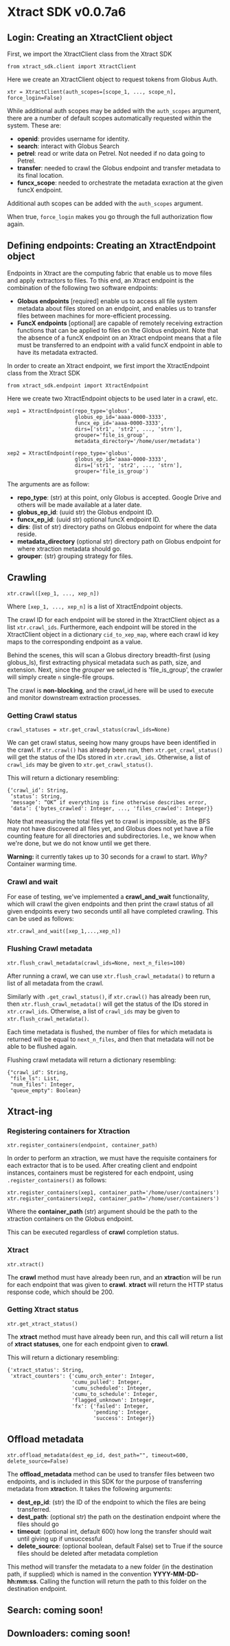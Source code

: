 # Xtract SDK v0.0.7a6

## Login: Creating an XtractClient object

First, we import the XtractClient class from the Xtract SDK

`from xtract_sdk.client import XtractClient`

Here we create an XtractClient object to request tokens from Globus Auth.

`xtr = XtractClient(auth_scopes=[scope_1, ..., scope_n], force_login=False)`

While additional auth scopes may be added with the `auth_scopes` argument, there are a number of 
default scopes automatically requested within the system. These are: 

* **openid**: provides username for identity.
* **search**: interact with Globus Search
* **petrel**: read or write data on Petrel. Not needed if no data going to Petrel.
* **transfer**: needed to crawl the Globus endpoint and transfer metadata to its final location.
* **funcx_scope**: needed to orchestrate the metadata exraction at the given funcX endpoint.

Additional auth scopes can be added with the `auth_scopes` argument.

When true, `force_login` makes you go through the full authorization flow again.

## Defining endpoints: Creating an XtractEndpoint object
Endpoints in Xtract are the computing fabric that enable us to move files and apply extractors to files. To this end, 
an Xtract endpoint is the combination of the following two software endpoints: 
* **Globus endpoints** [required] enable us to access all file system metadata about files stored on an endpoint, and enables us to transfer files between machines for more-efficient processing.
* **FuncX endpoints** [optional] are capable of remotely receiving extraction functions that can be applied to files on the Globus endpoint. Note that the absence of a funcX endpoint on an Xtract endpoint means that a file must be transferred to an endpoint *with* a valid funcX endpoint in able to have its metadata extracted. 

In order to create an Xtract endpoint, we first import the XtractEndpoint class from the Xtract SDK

```
from xtract_sdk.endpoint import XtractEndpoint
```

Here we create two XtractEndpoint objects to be used later in a crawl, etc.
```
xep1 = XtractEndpoint(repo_type='globus',
                      globus_ep_id='aaaa-0000-3333',
                      funcx_ep_id='aaaa-0000-3333',
                      dirs=['str1', 'str2', ..., 'strn'], 
                      grouper='file_is_group',
                      metadata_directory='/home/user/metadata')

xep2 = XtractEndpoint(repo_type='globus',
                      globus_ep_id='aaaa-0000-3333',
                      dirs=['str1', 'str2', ..., 'strn'], 
                      grouper='file_is_group')
```


The arguments are as follow:
* **repo_type**: (str) at this point, only Globus is accepted. Google Drive and others will be made available at a later date. 
* **globus_ep_id**: (uuid str) the Globus endpoint ID.
* **funcx_ep_id**: (uuid str) optional funcX endpoint ID. 
* **dirs**: (list of str) directory paths on Globus endpoint for where the data reside.
* **metadata_directory** (optional str) directory path on Globus endpoint for where xtraction metadata should go.
* **grouper**: (str) grouping strategy for files.

## Crawling

`xtr.crawl([xep_1, ..., xep_n])`

Where `[xep_1, ..., xep_n]` is a list of XtractEndpoint objects.

The crawl ID for each endpoint will be stored in the XtractClient object as a list `xtr.crawl_ids`. Furthermore, each endpoint will be stored in the XtractClient object in a dictionary `cid_to_xep_map`, where each crawl id key maps to the corresponding endpoint as a value.

Behind the scenes, this will scan a Globus directory breadth-first (using globus_ls), first extracting physical metadata such as path, size, and extension. Next, since the *grouper* we selected is 'file_is_group', the crawler will simply create `n` single-file groups. 

The crawl is **non-blocking**, and the crawl_id here will be used to execute and monitor downstream extraction processes. 

### Getting Crawl status

`crawl_statuses = xtr.get_crawl_status(crawl_ids=None)`

We can get crawl status, seeing how many groups have been identified in the crawl. If `xtr.crawl()` has already been run, then `xtr.get_crawl_status()` will get the status of the IDs stored in `xtr.crawl_ids`. Otherwise, a list of `crawl_ids` may be given to `xtr.get_crawl_status()`.

This will return a dictionary resembling: 
```
{‘crawl_id’: String,
 ‘status’: String, 
 ‘message’: “OK” if everything is fine otherwise describes error,
 ‘data’: {'bytes_crawled': Integer, ..., 'files_crawled': Integer}}
```

Note that measuring the total files yet to crawl is impossible, as the BFS may not have discovered all files yet, and Globus does not yet have a file counting feature for all directories and subdirectories. I.e., we know when we're done, but we do not know until we get there. 

**Warning:** it currently takes up to 30 seconds for a crawl to start. *Why?* Container warming time. 

### Crawl and wait

For ease of testing, we've implemented a **crawl_and_wait** functionality, which will crawl the given endpoints and then print the crawl status of all given endpoints every two seconds until all have completed crawling. This can be used as follows:

`xtr.crawl_and_wait([xep_1,...,xep_n])`

### Flushing Crawl metadata

`xtr.flush_crawl_metadata(crawl_ids=None, next_n_files=100)`

After running a crawl, we can use `xtr.flush_crawl_metadata()` to return a list of all metadata from the crawl. 

Similarly with `.get_crawl_status()`, if `xtr.crawl()` has already been run, then `xtr.flush_crawl_metadata()` will get the status of the IDs stored in `xtr.crawl_ids`. Otherwise, a list of `crawl_ids` may be given to `xtr.flush_crawl_metadata()`.

Each time metadata is flushed, the number of files for which metadata is returned will be equal to `next_n_files`, and then that metadata will not be able to be flushed again.  

Flushing crawl metadata will return a dictionary resembling:
```
{"crawl_id": String,
 "file_ls": List,
 "num_files": Integer,
 "queue_empty": Boolean}
```

## Xtract-ing

### Registering containers for Xtraction

`xtr.register_containers(endpoint, container_path)`

In order to perform an xtraction, we must have the requisite containers for each extractor that is to be used. After creating client and endpoint instances, containers must be registered for each endpoint, using `.register_containers()` as follows:

```
xtr.register_containers(xep1, container_path='/home/user/containers')
xtr.register_containers(xep2, container_path='/home/user/containers')
```

Where the **container_path** (str) argument should be the path to the xtraction containers on the Globus endpoint.

This can be executed regardless of **crawl** completion status.

### Xtract

`xtr.xtract()`

The **crawl** method must have already been run, and an **xtract**ion will be run for each endpoint that was given to **crawl**. **xtract** will return the HTTP status response code, which should be 200.

### Getting Xtract status

`xtr.get_xtract_status()`

The **xtract** method must have already been run, and this call will return a list of **xtract statuses**, one for each endpoint given to **crawl**.

This will return a dictionary resembling:

```
{'xtract_status': String,
 'xtract_counters': {'cumu_orch_enter': Integer, 
                     'cumu_pulled': Integer, 
                     'cumu_scheduled': Integer, 
                     'cumu_to_schedule': Integer, 
                     'flagged_unknown': Integer, 
                     'fx': {'failed': Integer, 
                            'pending': Integer, 
                            'success': Integer}}
```

## Offload metadata

`xtr.offload_metadata(dest_ep_id, dest_path="", timeout=600, delete_source=False)`

The **offload_metadata** method can be used to transfer files between two endpoints, and is included in this SDK for the purpose of transferring metadata from **xtract**ion. It takes the following arguments:
* **dest_ep_id**: (str) the ID of the endpoint to which the files are being transferred.
* **dest_path**: (optional str) the path on the destination endpoint where the files should go
* **timeout**: (optional int, default 600) how long the transfer should wait until giving up if unsuccessful
* **delete_source**: (optional boolean, default False) set to True if the source files should be deleted after metadata completion

This method will transfer the metadata to a new folder (in the destination path, if supplied) which is named in the convention **YYYY-MM-DD-hh:mm:ss**. Calling the function will return the path to this folder on the destination endpoint.

## Search: coming soon! 

## Downloaders: coming soon! 
